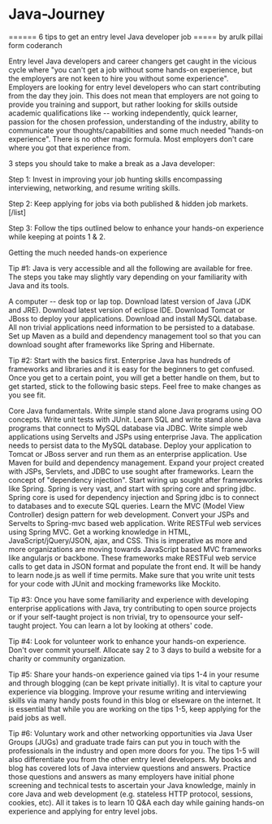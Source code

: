 # Java-Journey

======   6 tips to get an entry level Java developer job   ===== by arulk pillai form coderanch



Entry level Java developers and career changers get caught in the vicious cycle where "you can't get a job without some hands-on experience, but the employers are not keen to hire you without some experience". Employers are looking for entry level developers who can start contributing from the day they join. This does not mean that employers are not going to provide you training and support, but rather looking for skills outside academic qualifications like -- working independently, quick learner, passion for the chosen profession, understanding of the industry, ability to communicate your thoughts/capabilities and some much needed "hands-on experience". There is no other magic formula. Most employers don't care where you got that experience from. 


3 steps you should take to make a break as a Java developer: 

Step 1: Invest in improving your job hunting skills encompassing interviewing, networking, and resume writing skills. 

Step 2: Keep applying for jobs via both published & hidden job markets.[/list] 

Step 3: Follow the tips outlined below to enhance your hands-on experience while keeping at points 1 & 2. 


Getting the much needed hands-on experience 

Tip #1: Java is very accessible and all the following are available for free. The steps you take may slightly vary depending on your familiarity with Java and its tools. 

A computer -- desk top or lap top. 
Download latest version of Java (JDK and JRE). 
Download latest version of eclipse IDE. 
Download Tomcat or JBoss to deploy your applications. 
Download and install MySQL database. All non trivial applications need information to be persisted to a database. 
Set up Maven as a build and dependency management tool so that you can download sought after frameworks like Spring and Hibernate. 

Tip #2: Start with the basics first. Enterprise Java has hundreds of frameworks and libraries and it is easy for the beginners to get confused. Once you get to a certain point, you will get a better handle on them, but to get started, stick to the following basic steps. Feel free to make changes as you see fit.

Core Java fundamentals. Write simple stand alone Java programs using OO concepts. Write unit tests with JUnit. 
Learn SQL and write stand alone Java programs that connect to MySQL database via JDBC. 
Write simple web applications using Servelts and JSPs using enterprise Java. The application needs to persist data to the MySQL database. Deploy your application to Tomcat or JBoss server and run them as an enterprise application. Use Maven for build and dependency management. 
Expand your project created with JSPs, Servlets, and JDBC to use sought after frameworks. Learn the concept of "dependency injection". Start wiring up sought after frameworks like Spring. Spring is very vast, and start with spring core and spring jdbc. Spring core is used for dependency injection and Spring jdbc is to connect to databases and to execute SQL queries. 
Learn the MVC (Model View Controller) design pattern for web development. Convert your JSPs and Servelts to Spring-mvc based web application. 
Write RESTFul web services using Spring MVC. 
Get a working knowledge in HTML, JavaScript/jQuery/JSON, ajax, and CSS. This is imperative as more and more organizations are moving towards JavaScript based MVC frameworks like angularjs or backbone. These frameworks make RESTFul web service calls to get data in JSON format and populate the front end. It will be handy to learn node.js as well if time permits. 
Make sure that you write unit tests for your code with JUnit and mocking frameworks like Mockito. 



Tip #3: Once you have some familiarity and experience with developing enterprise applications with Java, try contributing to open source projects or if your self-taught project is non trivial, try to opensource your self-taught project. You can learn a lot by looking at others' code. 

Tip #4: Look for volunteer work to enhance your hands-on experience. Don't over commit yourself. Allocate say 2 to 3 days to build a website for a charity or community organization. 

Tip #5: Share your hands-on experience gained via tips 1-4 in your resume and through blogging (can be kept private initially). It is vital to capture your experience via blogging. Improve your resume writing and interviewing skills via many handy posts found in this blog or elseware on the internet. It is essential that while you are working on the tips 1-5, keep applying for the paid jobs as well. 

Tip #6: Voluntary work and other networking opportunities via Java User Groups (JUGs) and graduate trade fairs can put you in touch with the professionals in the industry and open more doors for you. The tips 1-5 will also differentiate you from the other entry level developers. My books and blog has covered lots of Java interview questions and answers. Practice those questions and answers as many employers have initial phone screening and technical tests to ascertain your Java knowledge, mainly in core Java and web development (e.g. stateless HTTP protocol, sessions, cookies, etc). All it takes is to learn 10 Q&A each day while gaining hands-on experience and applying for entry level jobs. 
